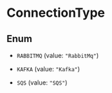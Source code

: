 

# ConnectionType

## Enum


* `RABBITMQ` (value: `"RabbitMq"`)

* `KAFKA` (value: `"Kafka"`)

* `SQS` (value: `"SQS"`)



